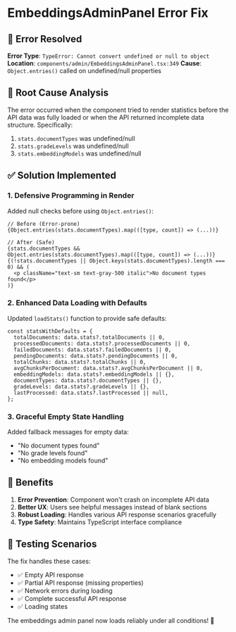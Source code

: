 # EmbeddingsAdminPanel Error Fix

## 🐛 **Error Resolved**

**Error Type**: `TypeError: Cannot convert undefined or null to object`
**Location**: `components/admin/EmbeddingsAdminPanel.tsx:349`
**Cause**: `Object.entries()` called on undefined/null properties

## 🔧 **Root Cause Analysis**

The error occurred when the component tried to render statistics before the API data was fully loaded or when the API returned incomplete data structure. Specifically:

1. `stats.documentTypes` was undefined/null
2. `stats.gradeLevels` was undefined/null  
3. `stats.embeddingModels` was undefined/null

## ✅ **Solution Implemented**

### **1. Defensive Programming in Render**
Added null checks before using `Object.entries()`:

```tsx
// Before (Error-prone)
{Object.entries(stats.documentTypes).map(([type, count]) => (...))}

// After (Safe)
{stats.documentTypes && Object.entries(stats.documentTypes).map(([type, count]) => (...))}
{(!stats.documentTypes || Object.keys(stats.documentTypes).length === 0) && (
  <p className="text-sm text-gray-500 italic">No document types found</p>
)}
```

### **2. Enhanced Data Loading with Defaults**
Updated `loadStats()` function to provide safe defaults:

```tsx
const statsWithDefaults = {
  totalDocuments: data.stats?.totalDocuments || 0,
  processedDocuments: data.stats?.processedDocuments || 0,
  failedDocuments: data.stats?.failedDocuments || 0,
  pendingDocuments: data.stats?.pendingDocuments || 0,
  totalChunks: data.stats?.totalChunks || 0,
  avgChunksPerDocument: data.stats?.avgChunksPerDocument || 0,
  embeddingModels: data.stats?.embeddingModels || {},
  documentTypes: data.stats?.documentTypes || {},
  gradeLevels: data.stats?.gradeLevels || {},
  lastProcessed: data.stats?.lastProcessed || null,
};
```

### **3. Graceful Empty State Handling**
Added fallback messages for empty data:
- "No document types found"
- "No grade levels found"  
- "No embedding models found"

## 🎯 **Benefits**

1. **Error Prevention**: Component won't crash on incomplete API data
2. **Better UX**: Users see helpful messages instead of blank sections
3. **Robust Loading**: Handles various API response scenarios gracefully
4. **Type Safety**: Maintains TypeScript interface compliance

## 🧪 **Testing Scenarios**

The fix handles these cases:
- ✅ Empty API response
- ✅ Partial API response (missing properties)
- ✅ Network errors during loading
- ✅ Complete successful API response
- ✅ Loading states

The embeddings admin panel now loads reliably under all conditions! 🎉